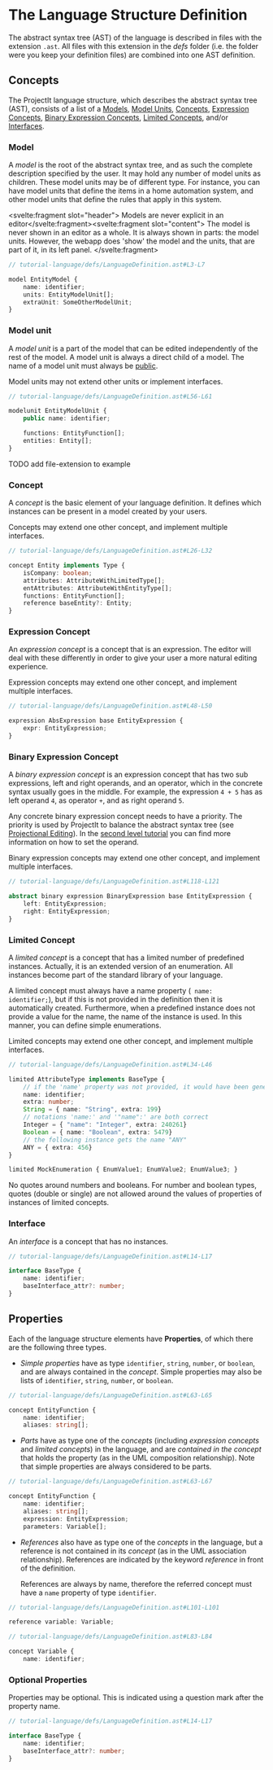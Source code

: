 <script>
    import Note from "../../../lib/notes/Note.svelte";
</script>

# The Language Structure Definition

The abstract syntax tree (AST) of the language is described in files with the extension `.ast`. 
All files with this extension in the *defs* folder (i.e. the folder were you keep your definition files)
are combined into one AST definition.

## Concepts
The ProjectIt language structure, which describes the abstract syntax tree (AST), consists of a
list of a [Models](/030_Developing_a_Language/010_Default_Level/010_Defining_the_Language_Structure#Model), 
[Model Units](/030_Developing_a_Language/010_Default_Level/010_Defining_the_Language_Structure#Model_Unit),
[Concepts](/030_Developing_a_Language/010_Default_Level/010_Defining_the_Language_Structure#Concept),
[Expression Concepts](/030_Developing_a_Language/010_Default_Level/010_Defining_the_Language_Structure#Expression_Concept),
[Binary Expression Concepts](/030_Developing_a_Language/010_Default_Level/010_Defining_the_Language_Structure#Binary_Expression_Concept),
[Limited Concepts](/030_Developing_a_Language/010_Default_Level/010_Defining_the_Language_Structure#Limited_Concept),
and/or [Interfaces](/030_Developing_a_Language/010_Default_Level/010_Defining_the_Language_Structure#Interface).

### <a name="Model"></a> Model
A *model* is the root of the abstract syntax tree, and as such the complete description specified by the user.
It may hold any number of model units as children. These model units may be of different type. For instance, you
can have model units that define the items in a home automation system, and other model units that define the rules
that apply in this system.

<Note><svelte:fragment slot="header"> Models are never explicit in an editor</svelte:fragment><svelte:fragment slot="content">
The model is never shown in an editor as a whole. 
It is always shown in parts: the model units. However, the webapp does 'show' the model and the units, that are
part of it, in its left panel.
</svelte:fragment></Note>

```ts
// tutorial-language/defs/LanguageDefinition.ast#L3-L7

model EntityModel {
    name: identifier;
    units: EntityModelUnit[];
    extraUnit: SomeOtherModelUnit;
}
```

### <a name="Model_Unit"></a> Model unit
A *model unit* is a part of the model that can be edited independently of the rest of the model. A model unit is
always a direct child of a model. The name of a model unit must always be [public](/010_Intro/030_Models_and_Model_Units#public).

Model units may not extend other units or implement interfaces.

```ts
// tutorial-language/defs/LanguageDefinition.ast#L56-L61

modelunit EntityModelUnit {
    public name: identifier;

    functions: EntityFunction[];
    entities: Entity[];
}
```

TODO add file-extension to example

### <a name="Concept"></a> Concept
A *concept* is the basic element of your language definition. It defines which instances can be present in
a model created by your users. 

Concepts may extend one other concept, and implement multiple interfaces.

```ts
// tutorial-language/defs/LanguageDefinition.ast#L26-L32

concept Entity implements Type {
    isCompany: boolean;
    attributes: AttributeWithLimitedType[];
    entAttributes: AttributeWithEntityType[];
    functions: EntityFunction[];
    reference baseEntity?: Entity;
}
```

### <a name="Expression_Concept"></a> Expression Concept
An *expression concept* is a concept that is an expression. The editor will deal with these differently in
order to give your user a more natural editing experience. 

Expression concepts may extend one other concept, and implement multiple interfaces.
```ts
// tutorial-language/defs/LanguageDefinition.ast#L48-L50

expression AbsExpression base EntityExpression {
    expr: EntityExpression;
}
```

### <a name="Binary_Expression_Concept"></a> Binary Expression Concept
A *binary expression concept* is an expression concept that has two sub expressions, left and right operands, 
and an operator, which in the concrete syntax usually goes in the middle. For example, the expression `4 + 5` 
has as left operand `4`, as operator `+`, and as right operand `5`. 

Any concrete binary expression concept needs to have a priority. The priority is used by ProjectIt to balance the 
abstract syntax tree (see [Projectional Editing](/010_Intro/010_Projectional_Editing#tree-balancing)). In 
the [second level tutorial](/030_Developing_a_Language/020_ProjectIt_Definition_Level/010_Editor_Definition#operand) you can 
find more information on how to set the operand.

Binary expression concepts may extend one other concept, and implement multiple interfaces.
```ts
// tutorial-language/defs/LanguageDefinition.ast#L118-L121

abstract binary expression BinaryExpression base EntityExpression {
    left: EntityExpression;
    right: EntityExpression;
}
```

### <a name="Limited_Concept"></a> Limited Concept
A *limited concept* is a concept that has a limited number of predefined instances. Actually, it is an extended
version of an enumeration. All instances become part of the standard library of your language. 

A limited concept must always have a name property (<code> name: identifier;</code>), but if this is not provided
in the definition then it is automatically created. Furthermore, when a predefined instance does not provide a
value for the name, the name of the instance is used. In this manner, you can define simple enumerations. 

Limited concepts may extend one other concept, and implement multiple interfaces.



```ts
// tutorial-language/defs/LanguageDefinition.ast#L34-L46

limited AttributeType implements BaseType {
    // if the 'name' property was not provided, it would have been generated
    name: identifier;
    extra: number;
    String = { name: "String", extra: 199}
    // notations 'name:' and '"name":' are both correct
    Integer = { "name": "Integer", extra: 240261}
    Boolean = { name: "Boolean", extra: 5479}
    // the following instance gets the name "ANY"
    ANY = { extra: 456}
}

limited MockEnumeration { EnumValue1; EnumValue2; EnumValue3; }
```
<Note>
<svelte:fragment slot="header"> No quotes around numbers and booleans.</svelte:fragment>
<svelte:fragment slot="content">
For number and boolean types, quotes (double or single) are not allowed around the values of properties of
instances of limited concepts.
</svelte:fragment>
</Note>

### <a name="Interface"></a> Interface
An *interface* is a concept that has no instances.
```ts
// tutorial-language/defs/LanguageDefinition.ast#L14-L17

interface BaseType {
    name: identifier;
    baseInterface_attr?: number;
}
```

## Properties

Each of the language structure elements have **Properties**, of which there are the
following three types.

*	*Simple properties* have as type `identifier`, `string`, `number`, or `boolean`, and are 
     always contained in the *concept*. Simple properties may also be lists 
     of `identifier`, `string`, `number`, or `boolean`.
```ts
// tutorial-language/defs/LanguageDefinition.ast#L63-L65

concept EntityFunction {
    name: identifier;
    aliases: string[];
```

*	*Parts* have as type one of the *concepts* (including *expression concepts* and *limited concepts*)
in the language, and are *contained in the concept* that holds the property (as in
the UML composition relationship). Note that simple properties are always considered to be parts.
```ts
// tutorial-language/defs/LanguageDefinition.ast#L63-L67

concept EntityFunction {
    name: identifier;
    aliases: string[];
    expression: EntityExpression;
    parameters: Variable[];
```

*	*References* also have as type one of the *concepts* in the language, but a reference is not contained
     in its *concept* (as in the UML association relationship). References are indicated by the keyword 
     *reference* in front of the definition.
     
    References are always by name, therefore the referred concept must have a `name` property of type `identifier`.
```ts
// tutorial-language/defs/LanguageDefinition.ast#L101-L101

reference variable: Variable;
```
```ts
// tutorial-language/defs/LanguageDefinition.ast#L83-L84

concept Variable {
    name: identifier;
```

### Optional Properties
Properties may be optional. This is indicated using a question mark after the property name.
```ts
// tutorial-language/defs/LanguageDefinition.ast#L14-L17

interface BaseType {
    name: identifier;
    baseInterface_attr?: number;
}
```
